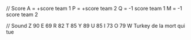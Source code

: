 // Score
A = +score team 1
P = +score team 2
Q = -1 score team 1
M = -1 score team 2

// Sound
Z 90
E 69
R 82
T 85
Y 89
U 85
I 73
O 79
W  Turkey de la mort qui tue

